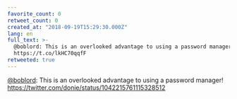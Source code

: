```yaml
---
favorite_count: 0
retweet_count: 0
created_at: "2018-09-19T15:29:30.000Z"
lang: en
full_text: >-
  @boblord: This is an overlooked advantage to using a password manager!
  https://t.co/lkHC70qqfF
retweeted: true
---
```


[@boblord](https://twitter.com/boblord): This is an overlooked advantage to
using a password manager! <https://twitter.com/donie/status/1042215761115328512>
